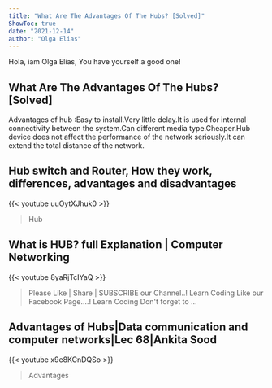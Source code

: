 ```yaml
---
title: "What Are The Advantages Of The Hubs? [Solved]"
ShowToc: true 
date: "2021-12-14"
author: "Olga Elias" 
---
```


Hola, iam Olga Elias, You have yourself a good one!
## What Are The Advantages Of The Hubs? [Solved]
Advantages of hub :Easy to install.Very little delay.It is used for internal connectivity between the system.Can different media type.Cheaper.Hub device does not affect the performance of the network seriously.It can extend the total distance of the network.

## Hub  switch and Router, How they work, differences, advantages and disadvantages
{{< youtube uuOytXJhuk0 >}}
>Hub

## What is HUB? full Explanation | Computer Networking
{{< youtube 8yaRjTcIYaQ >}}
>Please Like | Share | SUBSCRIBE our Channel..! Learn Coding Like our Facebook Page....! Learn Coding Don't forget to ...

## Advantages of Hubs|Data communication and computer networks|Lec 68|Ankita Sood
{{< youtube x9e8KCnDQSo >}}
>Advantages

